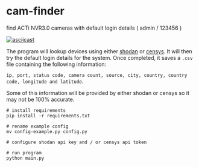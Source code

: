 # cam-finder
find ACTi NVR3.0 cameras with default login details ( admin / 123456 )


[![asciicast](https://asciinema.org/a/ULdpcD5683dJ8KECua9B6Hwrn.svg)](https://asciinema.org/a/ULdpcD5683dJ8KECua9B6Hwrn)


The program will lookup devices using either [shodan](https://www.shodan.io) or [censys](https://search.censys.io/). It will then try the default login details for the system. Once completed, it saves a ``.csv`` file containing the following information: 

``ip, port, status code, camera count, source, city, country, country code, longitude and latitude``. 

Some of this information will be provided by either shodan or censys so it may not be 100% accurate.


```shell
# install requirements
pip install -r requirements.txt

# rename example config
mv config-example.py config.py

# configure shodan api key and / or censys api token

# run program
python main.py
```
